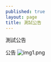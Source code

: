 ```yaml
---
published: true
layout: page
title: 測試公告
---
```

測試公告

公告
![img1.png]({{site.baseurl}}/static_files/upload_images/img1.png)
